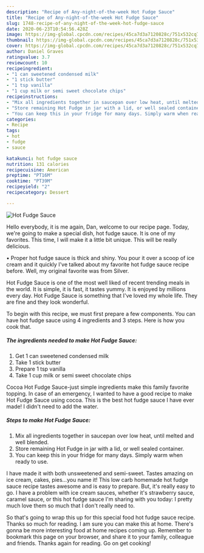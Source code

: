 ```yaml
---
description: "Recipe of Any-night-of-the-week Hot Fudge Sauce"
title: "Recipe of Any-night-of-the-week Hot Fudge Sauce"
slug: 1748-recipe-of-any-night-of-the-week-hot-fudge-sauce
date: 2020-06-23T10:54:56.428Z
image: https://img-global.cpcdn.com/recipes/45ca7d3a7120828c/751x532cq70/hot-fudge-sauce-recipe-main-photo.jpg
thumbnail: https://img-global.cpcdn.com/recipes/45ca7d3a7120828c/751x532cq70/hot-fudge-sauce-recipe-main-photo.jpg
cover: https://img-global.cpcdn.com/recipes/45ca7d3a7120828c/751x532cq70/hot-fudge-sauce-recipe-main-photo.jpg
author: Daniel Graves
ratingvalue: 3.7
reviewcount: 10
recipeingredient:
- "1 can sweetened condensed milk"
- "1 stick butter"
- "1 tsp vanilla"
- "1 cup milk or semi sweet chocolate chips"
recipeinstructions:
- "Mix all ingredients together in saucepan over low heat, until melted and well blended."
- "Store remaining Hot Fudge in jar with a lid, or well sealed container."
- "You can keep this in your fridge for many days. Simply warm when ready to use."
categories:
- Recipe
tags:
- hot
- fudge
- sauce

katakunci: hot fudge sauce 
nutrition: 131 calories
recipecuisine: American
preptime: "PT16M"
cooktime: "PT39M"
recipeyield: "2"
recipecategory: Dessert

---
```



![Hot Fudge Sauce](https://img-global.cpcdn.com/recipes/45ca7d3a7120828c/751x532cq70/hot-fudge-sauce-recipe-main-photo.jpg)

Hello everybody, it is me again, Dan, welcome to our recipe page. Today, we're going to make a special dish, hot fudge sauce. It is one of my favorites. This time, I will make it a little bit unique. This will be really delicious.

• Proper hot fudge sauce is thick and shiny. You pour it over a scoop of ice cream and it quickly I&#39;ve talked about my favorite hot fudge sauce recipe before. Well, my original favorite was from Silver.

Hot Fudge Sauce is one of the most well liked of recent trending meals in the world. It is simple, it is fast, it tastes yummy. It is enjoyed by millions every day. Hot Fudge Sauce is something that I've loved my whole life. They are fine and they look wonderful.


To begin with this recipe, we must first prepare a few components. You can have hot fudge sauce using 4 ingredients and 3 steps. Here is how you cook that.

<!--inarticleads1-->

##### The ingredients needed to make Hot Fudge Sauce:

1. Get 1 can sweetened condensed milk
1. Take 1 stick butter
1. Prepare 1 tsp vanilla
1. Take 1 cup milk or semi sweet chocolate chips


Cocoa Hot Fudge Sauce-just simple ingredients make this family favorite topping. In case of an emergency, I wanted to have a good recipe to make Hot Fudge Sauce using cocoa. This is the best hot fudge sauce I have ever made! I didn&#39;t need to add the water. 

<!--inarticleads2-->

##### Steps to make Hot Fudge Sauce:

1. Mix all ingredients together in saucepan over low heat, until melted and well blended.
1. Store remaining Hot Fudge in jar with a lid, or well sealed container.
1. You can keep this in your fridge for many days. Simply warm when ready to use.


I have made it with both unsweetened and semi-sweet. Tastes amazing on ice cream, cakes, pies…you name it! This low carb homemade hot fudge sauce recipe tastes awesome and is easy to prepare. But, it&#39;s really easy to go. I have a problem with ice cream sauces, whether it&#39;s strawberry sauce, caramel sauce, or this hot fudge sauce I&#39;m sharing with you today: I pretty much love them so much that I don&#39;t really need to. 

So that's going to wrap this up for this special food hot fudge sauce recipe. Thanks so much for reading. I am sure you can make this at home. There's gonna be more interesting food at home recipes coming up. Remember to bookmark this page on your browser, and share it to your family, colleague and friends. Thanks again for reading. Go on get cooking!
